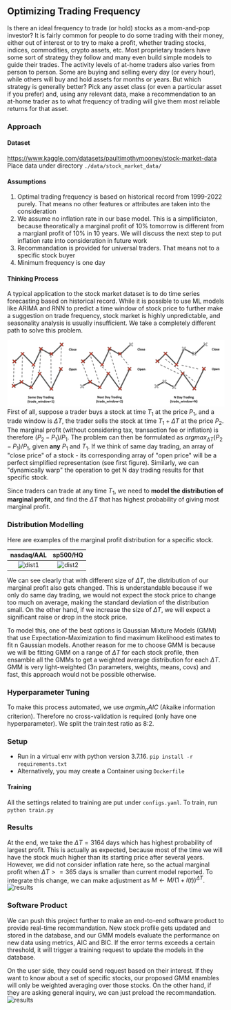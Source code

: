 ## Optimizing Trading Frequency
Is there an ideal frequency to trade (or hold) stocks as a mom-and-pop investor? It is fairly common for people to do some trading with their money, either out of interest or to try to make a profit, whether trading stocks, indices, commodities, crypto assets, etc. Most proprietary traders have some sort of strategy they follow and many even build simple models to guide their trades. The activity levels of at-home traders also varies from person to person. Some are buying and selling every day (or every hour), while others will buy and hold assets for months or years. But which strategy is generally better? Pick any asset class (or even a particular asset if you prefer) and, using any relevant data, make a recommendation to an at-home trader as to what frequency of trading will give them most reliable returns for that asset.

### Approach
#### Dataset
https://www.kaggle.com/datasets/paultimothymooney/stock-market-data
Place data under directory ```./data/stock_market_data/```
#### Assumptions
1. Optimal trading frequency is based on historical record from 1999-2022 purely. That means no other features or attributes are taken into the consideration
2. We assume no inflation rate in our base model. This is a simplificiaton, because theoratically a marginal profit of 10% tomorrow is different from a margianl profit of 10% in 10 years. We will discuss the next step to put inflation rate into consideration in future work
3. Recommandation is provided for universal traders. That means not to a specific stock buyer
4. Minimum frequency is one day

#### Thinking Process
A typical application to the stock market dataset is to do time series forecasting based on historical record. While it is possible to use ML models like ARIMA and RNN to predict a time window of stock price to further make a suggestion on trade frequency, stock market is highly unpredictable, and seasonality analysis is usually insufficient. We take a completely different  path to solve this problem. 

![idea](./docs/source/_static/img/demo1.png)
First of all, suppose a trader buys a stock at time $T_1$ at the price $P_1$, and a trade window is $\Delta T$, the trader sells the stock at time $T_1+\Delta T$ at the price $P_2$. The marginal profit (without considering tax, transaction fee or inflation) is therefore $(P_2-P_1)/P_1$. The problem can then be formulated as $argmax_{\Delta T}(P_2-P_1)/P_1$, given **any** $P_1$ and $T_1$. If we think of same day trading, an array of "close price" of a stock - its corresponding array of "open price" will be a perfect simplified representation (see first figure). Similarly, we can "dynamically warp" the operation to get N day trading results for that specific stock. 

Since traders can trade at any time $T_1$, we need to **model the distribution of marginal profit**, and find the $\Delta T$ that has highest probability of giving most marginal profit.


### Distribution Modelling
Here are examples of the marginal profit distribution for a specific stock. 

|                     nasdaq/AAL                     |                     sp500/HQ                     |
| :------------------------------------------------: | :----------------------------------------------: |
| ![dist1](./docs/source/_static/img/nasdaq_AAL.gif) | ![dist2](./docs/source/_static/img/sp500_HQ.gif) |

We can see clearly that with different size of $\Delta T$, the distribution of our marginal profit also gets changed. This is understandable because if we only do same day trading, we would not expect the stock price to change too much on average, making the standard deviation of the distribution small. On the other hand, if we increase the size of $\Delta T$, we will expect a significant raise or drop in the stock price. 

To model this, one of the best options is Gaussian Mixture Models (GMM) that use Expectation-Maximization to find maximum likelihood estimates to fit n Gaussian models. Another reason for me to choose GMM is because we will be fitting GMM on a range of $\Delta T$ for each stock profile, then ensamble all the GMMs to get a weighted average distribution for each $\Delta T$. GMM is very light-weighted (3n parameters, weights, means, covs) and fast, this approach would not be possible otherwise. 

### Hyperparameter Tuning
To make this process automated, we use $argmin_nAIC$ (Akaike information criterion). Therefore no cross-validation is required (only have one hyperparameter). We split the train:test ratio as 8:2.

### Setup
* Run in a virtual env with python version 3.7.16. ```pip install -r requirements.txt```
* Alternatively, you may create a Container using ``` Dockerfile ```

#### Training
All the settings related to training are put under ```configs.yaml```. To train, run 
```python train.py ```


### Results
At the end, we take the $\Delta T=3164$ days which has highest probability of largest  profit. This is actually as expected, because most of the time we will have the stock much higher than its starting price after several years. However, we did not consider inflation rate here, so the actual marginal profit when $\Delta T >= 365$ days is smaller than current model reported. To integrate this change, we can make adjustment as $M \leftarrow M/(1+I(t))^{\Delta T}$.
![results](./docs/source/_static/img/results.png)

### Software Product
We can push this project further to make an end-to-end software product to provide real-time recommandation. New stock profile gets updated and stored in the database, and our GMM models evaluate the performance on new data using metrics, AIC and BIC. If the error terms exceeds a certain threshold, it will trigger a training request to update the models in the database. 

On the user side, they could send request based on their interest. If they want to know about a set of specific stocks, our proposed GMM enambles will only be weighted averaging over those stocks. On the other hand, if they are asking general inquiry, we can just preload the recommandation. 
![results](./docs/source/_static/img/design.png)



